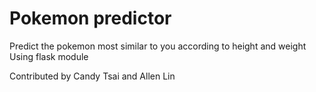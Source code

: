 # Pokemon predictor 
Predict the pokemon most similar to you according to height and weight
Using flask module

Contributed by Candy Tsai and Allen Lin

